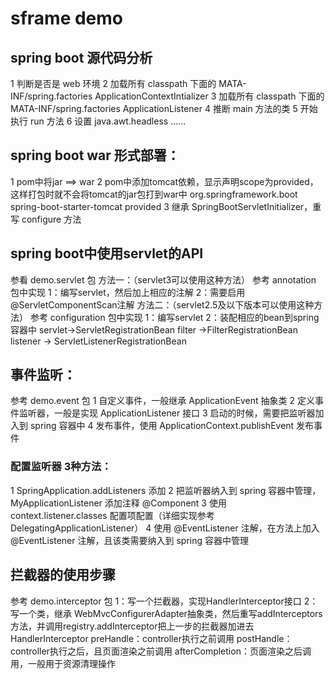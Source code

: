 # sframe demo
## spring boot 源代码分析
1 判断是否是 web 环境
2 加载所有 classpath 下面的 MATA-INF/spring.factories ApplicationContextIntializer
3 加载所有 classpath 下面的 MATA-INF/spring.factories ApplicationListener
4 推断 main 方法的类
5 开始执行 run 方法
6 设置 java.awt.headless
......


## spring boot war 形式部署：
1 pom中将<packaging>jar</packaging> ==> <packaging>war</packaging>
2 pom中添加tomcat依赖，显示声明scope为provided，这样打包时就不会将tomcat的jar包打到war中
	<dependency>
		<groupId>org.springframework.boot</groupId>
		<artifactId>spring-boot-starter-tomcat</artifactId>
		<scope>provided</scope>
	</dependency>
3 继承 SpringBootServletInitializer，重写 configure 方法


## spring boot中使用servlet的API
参看 demo.servlet 包
方法一：（servlet3可以使用这种方法）  参考 annotation 包中实现
1：编写servlet，然后加上相应的注解
2：需要启用@ServletComponentScan注解
方法二：（servlet2.5及以下版本可以使用这种方法）   参考 configuration 包中实现
1：编写servlet
2：装配相应的bean到spring容器中
servlet->ServletRegistrationBean
filter ->FilterRegistrationBean
listener -> ServletListenerRegistrationBean

## 事件监听：
参考 demo.event 包
1 自定义事件，一般继承 ApplicationEvent 抽象类
2 定义事件监听器，一般是实现 ApplicationListener 接口
3 启动的时候，需要把监听器加入到 spring 容器中
4 发布事件，使用 ApplicationContext.publishEvent 发布事件

### 配置监听器 3种方法：
1 SpringApplication.addListeners 添加
2 把监听器纳入到 spring 容器中管理，MyApplicationListener 添加注释 @Component
3 使用 context.listener.classes 配置项配置（详细实现参考 DelegatingApplicationListener）
4 使用 @EventListener 注解，在方法上加入 @EventListener 注解，且该类需要纳入到 spring 容器中管理


## 拦截器的使用步骤
参考 demo.interceptor 包
1：写一个拦截器，实现HandlerInterceptor接口
2：写一个类，继承 WebMvcConfigurerAdapter抽象类，然后重写addInterceptors方法，并调用registry.addInterceptor把上一步的拦截器加进去
HandlerInterceptor
preHandle：controller执行之前调用
postHandle：controller执行之后，且页面渲染之前调用
afterCompletion：页面渲染之后调用，一般用于资源清理操作


